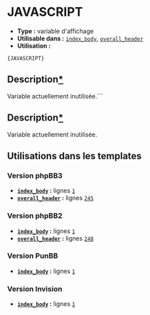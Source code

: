 # JAVASCRIPT
* __Type :__ variable d'affichage
* __Utilisable dans :__ [`index_body`](../tpl/index_body.md#readme), [`overall_header`](../tpl/overall_header.md#readme)
* __Utilisation :__

```smarty
{JAVASCRIPT}
```

## Description[*](https://fa-tvars.appspot.com/var/JAVASCRIPT)
Variable actuellement inutilisée.```

## Description[*](https://fa-tvars.appspot.com/var/JAVASCRIPT)
Variable actuellement inutilisée.

## Utilisations dans les templates

### Version phpBB3
* __[`index_body`](../tpl/index_body.md#readme) :__ lignes [`1`](../src/prosilver/index_body.tpl#L1)
* __[`overall_header`](../tpl/overall_header.md#readme) :__ lignes [`245`](../src/prosilver/overall_header.tpl#L245)

### Version phpBB2
* __[`index_body`](../tpl/index_body.md#readme) :__ lignes [`1`](../src/subsilver/index_body.tpl#L1)
* __[`overall_header`](../tpl/overall_header.md#readme) :__ lignes [`248`](../src/subsilver/overall_header.tpl#L248)

### Version PunBB
* __[`index_body`](../tpl/index_body.md#readme) :__ lignes [`1`](../src/punbb/index_body.tpl#L1)

### Version Invision
* __[`index_body`](../tpl/index_body.md#readme) :__ lignes [`1`](../src/invision/index_body.tpl#L1)

